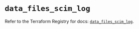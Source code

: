 # `data_files_scim_log`

Refer to the Terraform Registry for docs: [`data_files_scim_log`](https://registry.terraform.io/providers/files-com/files/0.1.365/docs/data-sources/scim_log).
